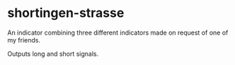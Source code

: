 # shortingen-strasse
An indicator combining three different indicators made on request of one of my friends.

Outputs long and short signals.